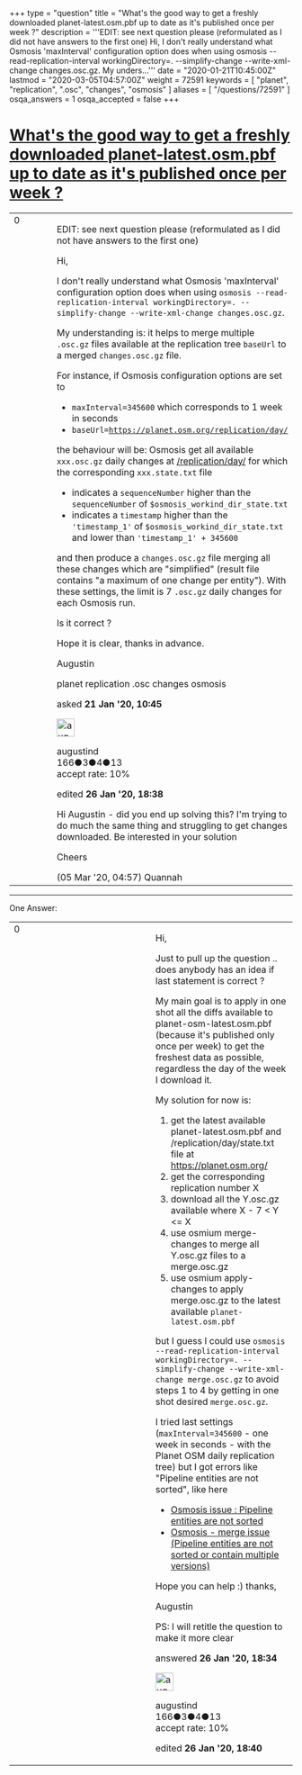 +++
type = "question"
title = "What&#x27;s the good way to get a freshly downloaded planet-latest.osm.pbf up to date as it&#x27;s published once per week ?"
description = '''EDIT: see next question please (reformulated as I did not have answers to the first one) Hi, I don&#x27;t really understand what Osmosis &#x27;maxInterval&#x27; configuration option does when using osmosis --read-replication-interval workingDirectory=. --simplify-change --write-xml-change changes.osc.gz. My unders...'''
date = "2020-01-21T10:45:00Z"
lastmod = "2020-03-05T04:57:00Z"
weight = 72591
keywords = [ "planet", "replication", ".osc", "changes", "osmosis" ]
aliases = [ "/questions/72591" ]
osqa_answers = 1
osqa_accepted = false
+++

<div class="headNormal">

# [What's the good way to get a freshly downloaded planet-latest.osm.pbf up to date as it's published once per week ?](/questions/72591/whats-the-good-way-to-get-a-freshly-downloaded-planet-latestosmpbf-up-to-date-as-its-published-once-per-week)

</div>

<div id="main-body">

<div id="askform">

<table id="question-table" style="width:100%;">
<colgroup>
<col style="width: 50%" />
<col style="width: 50%" />
</colgroup>
<tbody>
<tr>
<td style="width: 30px; vertical-align: top"><div class="vote-buttons">
<span id="post-72591-upvote" class="ajax-command post-vote up" rel="nofollow" title="I like this post (click again to cancel)"> </span>
<div id="post-72591-score" class="post-score" title="current number of votes">
0
</div>
<span id="post-72591-downvote" class="ajax-command post-vote down" rel="nofollow" title="I dont like this post (click again to cancel)"> </span> <span id="favorite-mark" class="ajax-command favorite-mark" rel="nofollow" title="mark/unmark this question as favorite (click again to cancel)"> </span>
<div id="favorite-count" class="favorite-count">
&#10;</div>
</div></td>
<td><div id="item-right">
<div class="question-body">
<p>EDIT: see next question please (reformulated as I did not have answers to the first one)</p>
<p>Hi,</p>
<p>I don't really understand what Osmosis 'maxInterval' configuration option does when using <code>osmosis --read-replication-interval workingDirectory=. --simplify-change --write-xml-change changes.osc.gz</code>.</p>
<p>My understanding is: it helps to merge multiple <code>.osc.gz</code> files available at the replication tree <code>baseUrl</code> to a merged <code>changes.osc.gz</code> file.</p>
<p>For instance, if Osmosis configuration options are set to</p>
<ul>
<li><code>maxInterval=345600</code> which corresponds to 1 week in seconds</li>
<li><code>baseUrl=</code><a href="https://planet.osm.org/replication/day/"><code>https://planet.osm.org/replication/day/</code></a></li>
</ul>
<p>the behaviour will be: Osmosis get all available <code>xxx.osc.gz</code> daily changes at <a href="https://planet.osm.org/replication/day/">/replication/day/</a> for which the corresponding <code>xxx.state.txt</code> file</p>
<ul>
<li>indicates a <code>sequenceNumber</code> higher than the <code>sequenceNumber</code> of <code>$osmosis_workind_dir_state.txt</code></li>
<li>indicates a <code>timestamp</code> higher than the <code>'timestamp_1'</code> of <code>$osmosis_workind_dir_state.txt</code> and lower than <code>'timestamp_1' + 345600</code></li>
</ul>
<p>and then produce a <code>changes.osc.gz</code> file merging all these changes which are "simplified" (result file contains "a maximum of one change per entity"). With these settings, the limit is 7 <code>.osc.gz</code> daily changes for each Osmosis run.</p>
<p>Is it correct ?</p>
<p>Hope it is clear, thanks in advance.</p>
<p>Augustin</p>
</div>
<div id="question-tags" class="tags-container tags">
<span class="post-tag tag-link-planet" rel="tag" title="see questions tagged &#39;planet&#39;">planet</span> <span class="post-tag tag-link-replication" rel="tag" title="see questions tagged &#39;replication&#39;">replication</span> <span class="post-tag tag-link-.osc" rel="tag" title="see questions tagged &#39;.osc&#39;">.osc</span> <span class="post-tag tag-link-changes" rel="tag" title="see questions tagged &#39;changes&#39;">changes</span> <span class="post-tag tag-link-osmosis" rel="tag" title="see questions tagged &#39;osmosis&#39;">osmosis</span>
</div>
<div id="question-controls" class="post-controls">
&#10;</div>
<div class="post-update-info-container">
<div class="post-update-info post-update-info-user">
<p>asked <strong>21 Jan '20, 10:45</strong></p>
<img src="https://secure.gravatar.com/avatar/e8872726c57a506c351071fc1b7b3aa7?s=32&amp;d=identicon&amp;r=g" class="gravatar" width="32" height="32" alt="augustind&#39;s gravatar image" />
<p><span>augustind</span><br />
<span class="score" title="166 reputation points">166</span><span title="3 badges"><span class="badge1">●</span><span class="badgecount">3</span></span><span title="4 badges"><span class="silver">●</span><span class="badgecount">4</span></span><span title="13 badges"><span class="bronze">●</span><span class="badgecount">13</span></span><br />
<span class="accept_rate" title="Rate of the user&#39;s accepted answers">accept rate:</span> <span title="augustind has one accepted answer">10%</span></p>
</div>
<div class="post-update-info post-update-info-edited">
<p><span> edited <strong>26 Jan '20, 18:38</strong> </span></p>
</div>
</div>
<div id="comments-container-72591" class="comments-container">
<span id="73380"></span>
<div id="comment-73380" class="comment">
<div id="post-73380-score" class="comment-score">
&#10;</div>
<div class="comment-text">
<p>Hi Augustin - did you end up solving this? I'm trying to do much the same thing and struggling to get changes downloaded. Be interested in your solution</p>
<p>Cheers</p>
</div>
<div id="comment-73380-info" class="comment-info">
<span class="comment-age">(05 Mar '20, 04:57)</span> <span class="comment-user userinfo">Quannah</span>
</div>
</div>
</div>
<div id="comment-tools-72591" class="comment-tools">
&#10;</div>
<div class="clear">
&#10;</div>
<div id="comment-72591-form-container" class="comment-form-container">
&#10;</div>
<div class="clear">
&#10;</div>
</div></td>
</tr>
</tbody>
</table>

------------------------------------------------------------------------

<div class="tabBar">

<span id="sort-top"></span>

<div class="headQuestions">

One Answer:

</div>

</div>

<span id="72692"></span>

<div id="answer-container-72692" class="answer answered-by-owner">

<table style="width:100%;">
<colgroup>
<col style="width: 50%" />
<col style="width: 50%" />
</colgroup>
<tbody>
<tr>
<td style="width: 30px; vertical-align: top"><div class="vote-buttons">
<span id="post-72692-upvote" class="ajax-command post-vote up" rel="nofollow" title="I like this post (click again to cancel)"> </span>
<div id="post-72692-score" class="post-score" title="current number of votes">
0
</div>
<span id="post-72692-downvote" class="ajax-command post-vote down" rel="nofollow" title="I dont like this post (click again to cancel)"> </span>
</div></td>
<td><div class="item-right">
<div class="answer-body">
<p>Hi,</p>
<p>Just to pull up the question .. does anybody has an idea if last statement is correct ?</p>
<p>My main goal is to apply in one shot all the diffs available to planet-osm-latest.osm.pbf (because it's published only once per week) to get the freshest data as possible, regardless the day of the week I download it.</p>
<p>My solution for now is:</p>
<ol>
<li>get the latest available planet-latest.osm.pbf and /replication/day/state.txt file at <a href="https://planet.osm.org/">https://planet.osm.org/</a></li>
<li>get the corresponding replication number X</li>
<li>download all the Y.osc.gz available where X - 7 &lt; Y &lt;= X</li>
<li>use osmium merge-changes to merge all Y.osc.gz files to a merge.osc.gz</li>
<li>use osmium apply-changes to apply merge.osc.gz to the latest available <code>planet-latest.osm.pbf</code></li>
</ol>
<p>but I guess I could use <code>osmosis --read-replication-interval workingDirectory=. --simplify-change --write-xml-change merge.osc.gz</code> to avoid steps 1 to 4 by getting in one shot desired <code>merge.osc.gz</code>.</p>
<p>I tried last settings (<code>maxInterval=345600</code> - one week in seconds - with the Planet OSM daily replication tree) but I got errors like "Pipeline entities are not sorted", like here</p>
<ul>
<li><a href="https://help.openstreetmap.org/questions/47785/osmosis-issue-pipeline-entities-are-not-sorted">Osmosis issue : Pipeline entities are not sorted</a></li>
<li><a href="https://help.openstreetmap.org/questions/12469/osmosis-merge-issue-pipeline-entities-are-not-sorted-or-contain-multiple-versions">Osmosis - merge issue (Pipeline entities are not sorted or contain multiple versions)</a></li>
</ul>
<p>Hope you can help :) thanks,</p>
<p>Augustin</p>
<p>PS: I will retitle the question to make it more clear</p>
</div>
<div class="answer-controls post-controls">
&#10;</div>
<div class="post-update-info-container">
<div class="post-update-info post-update-info-user">
<p>answered <strong>26 Jan '20, 18:34</strong></p>
<img src="https://secure.gravatar.com/avatar/e8872726c57a506c351071fc1b7b3aa7?s=32&amp;d=identicon&amp;r=g" class="gravatar" width="32" height="32" alt="augustind&#39;s gravatar image" />
<p><span>augustind</span><br />
<span class="score" title="166 reputation points">166</span><span title="3 badges"><span class="badge1">●</span><span class="badgecount">3</span></span><span title="4 badges"><span class="silver">●</span><span class="badgecount">4</span></span><span title="13 badges"><span class="bronze">●</span><span class="badgecount">13</span></span><br />
<span class="accept_rate" title="Rate of the user&#39;s accepted answers">accept rate:</span> <span title="augustind has one accepted answer">10%</span></p>
</div>
<div class="post-update-info post-update-info-edited">
<p><span> edited <strong>26 Jan '20, 18:40</strong> </span></p>
</div>
</div>
<div id="comments-container-72692" class="comments-container">
&#10;</div>
<div id="comment-tools-72692" class="comment-tools">
&#10;</div>
<div class="clear">
&#10;</div>
<div id="comment-72692-form-container" class="comment-form-container">
&#10;</div>
<div class="clear">
&#10;</div>
</div></td>
</tr>
</tbody>
</table>

</div>

<div class="paginator-container-left">

</div>

</div>

</div>

